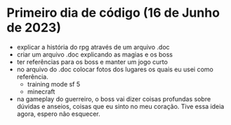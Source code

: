 # Primeiro dia de código (16 de Junho de 2023)
- explicar a história do rpg através de um arquivo .doc
- criar um arquivo .doc explicando as magias e os boss
- ter referências para os boss e manter um jogo curto
- no arquivo do .doc colocar fotos dos lugares os quais eu usei como referência.
  - training mode sf 5
  - minecraft
- na gameplay do guerreiro, o boss vai dizer coisas profundas sobre dúvidas e anseios, coisas que eu sinto no meu coração. Tive essa ideia agora, espero não esquecer.
